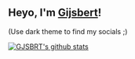 ## Heyo, I'm <a href="https://GSBRT.xyz" target="_blank">Gijsbert</a>!
(Use dark theme to find my socials ;)

[![GJSBRT's github stats](https://github-readme-stats.vercel.app/api?username=GJSBRT&include_all_commits=true&count_private=true&show_icons=true&line_height=20&title_color=FFFFFF&icon_color=FFFFFF&text_color=FFFFFF&bg_color=0D1117)](https://github.com/GJSBRT/github-readme-stats)
